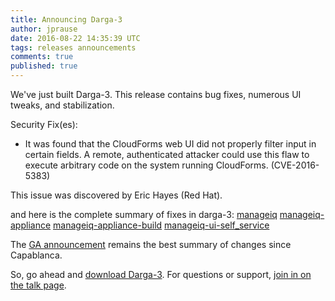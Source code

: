 ```yaml
---
title: Announcing Darga-3
author: jprause
date: 2016-08-22 14:35:39 UTC
tags: releases announcements
comments: true
published: true
---
```


We've just built Darga-3. This release contains bug fixes, numerous UI tweaks, and stabilization.

Security Fix(es):

* It was found that the CloudForms web UI did not properly filter input in
certain fields. A remote, authenticated attacker could use this flaw to execute
arbitrary code on the system running CloudForms. (CVE-2016-5383)

This issue was discovered by Eric Hayes (Red Hat).


and here is the complete summary of fixes in darga-3:
[manageiq](https://github.com/ManageIQ/manageiq/issues?utf8=%E2%9C%93&q=is%3Amerged%20label%3Adarga%2Fbackported%20merged%3A2016-06-30..2016-08-08%20)
[manageiq-appliance](https://github.com/ManageIQ/manageiq-appliance/issues?utf8=%E2%9C%93&q=is%3Amerged%20label%3Adarga%2Fbackported%20merged%3A2016-06-30..2016-08-08%20)
[manageiq-appliance-build](https://github.com/ManageIQ/manageiq-appliance-build/issues?utf8=%E2%9C%93&q=is%3Amerged%20label%3Adarga%2Fbackported%20merged%3A2016-06-30..2016-08-08%20)
[manageiq-ui-self_service](https://github.com/ManageIQ/manageiq-ui-self_service/issues?utf8=%E2%9C%93&q=is%3Amerged%20label%3Adarga%2Fbackported%20merged%3A2016-06-30..2016-08-08%20)

The [GA announcement](http://manageiq.org/blog/2016/06/darga-ga-announcement/)
remains the best summary of changes since Capablanca.

So, go ahead and [download Darga-3](http://manageiq.org/download/).
For questions or support,
[join in on the talk page](http://talk.manageiq.org/).
